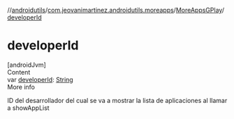 //[androidutils](../../index.md)/[com.jeovanimartinez.androidutils.moreapps](../index.md)/[MoreAppsGPlay](index.md)/[developerId](developer-id.md)



# developerId  
[androidJvm]  
Content  
var [developerId](developer-id.md): [String](https://kotlinlang.org/api/latest/jvm/stdlib/kotlin/-string/index.html)  
More info  


ID del desarrollador del cual se va a mostrar la lista de aplicaciones al llamar a showAppList

  



